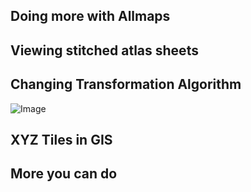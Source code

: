 ## Doing more with Allmaps

## Viewing stitched atlas sheets

## Changing Transformation Algorithm

![Image](images/transform.gif)

## XYZ Tiles in GIS

## More you can do